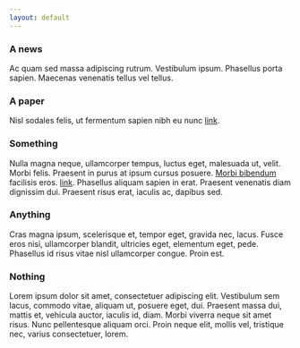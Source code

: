 ```yaml
---
layout: default
---
```

<div class="main">
  <div class="container">
    <div class="row">
      <div class="col-sm-6">
        <h3><i class="fa fa-file-o"></i> A news</h3>
        <p>
<!--lorem-->
Ac quam sed massa adipiscing rutrum. Vestibulum ipsum. Phasellus porta
sapien. Maecenas venenatis tellus vel tellus.
<!--/lorem-->
        </p>
      </div>
      <div class="col-sm-6">
        <h3><i class="fa fa-bullhorn"></i> A paper</h3>
        <p>
<!--lorem-->
Nisl sodales felis, ut fermentum sapien nibh eu nunc 
<!--/lorem-->
        <a target="_blank" href="">link</a>.</p>
      </div>
      <div class="col-sm-6">
        <h3><i class="fa fa-wrench"></i> Something</h3>
        <p>
<!--lorem-->
Nulla magna neque, ullamcorper tempus, luctus eget, malesuada ut, velit.  Morbi
felis. Praesent in purus at ipsum cursus posuere. <a target="_blank" href="#">Morbi bibendum</a>
facilisis eros. <a target="_blank" href="">link</a>. Phasellus aliquam sapien in
erat. Praesent venenatis diam dignissim dui. Praesent risus erat, iaculis ac,
dapibus sed.
<!--/lorem-->
      </p>
      </div>
      <div class="col-sm-6">
        <h3><i class="fa fa-cogs"></i> Anything</h3>
        <p>
<!--lorem-->
Cras magna ipsum, scelerisque et, tempor eget, gravida nec, lacus. Fusce
eros nisi, ullamcorper blandit, ultricies eget, elementum eget, pede. Phasellus
id risus vitae nisl ullamcorper congue. Proin est.
<!--/lorem-->
      </p>
      </div>
      <div class="col-sm-6">
        <h3><i class="fa fa-cloud"></i> Nothing</h3>
        <p>
<!--lorem-->
<p>Lorem ipsum dolor sit amet, consectetuer adipiscing elit. Vestibulum sem
lacus, commodo vitae, aliquam ut, posuere eget, dui. Praesent massa dui, mattis
et, vehicula auctor, iaculis id, diam. Morbi viverra neque sit amet risus. Nunc
pellentesque aliquam orci. Proin neque elit, mollis vel, tristique nec, varius
consectetuer, lorem. 
<!--/lorem-->
      </div>
    </div>
  </div>
</div>
